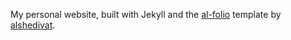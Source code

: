 My personal website, built with Jekyll and the [al-folio](https://github.com/alshedivat/al-folio) template by [alshedivat](https://github.com/alshedivat).
